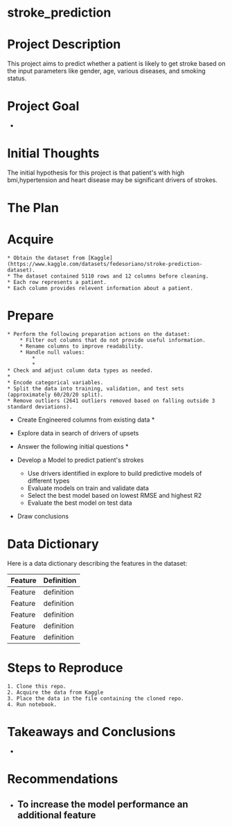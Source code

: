 # stroke_prediction

# Project Description
This project aims to predict whether a patient is likely to get stroke based on the input parameters like gender, age, various diseases, and smoking status. 

# Project Goal
* 

# Initial Thoughts

The initial hypothesis for this project is that patient's with high bmi,hypertension and heart disease may be significant drivers of strokes.

# The Plan

# Acquire
    * Obtain the dataset from [Kaggle](https://www.kaggle.com/datasets/fedesoriano/stroke-prediction-dataset).
    * The dataset contained 5110 rows and 12 columns before cleaning.
    * Each row represents a patient.
    * Each column provides relevent information about a patient.

# Prepare
    * Perform the following preparation actions on the dataset:
        * Filter out columns that do not provide useful information.
        * Rename columns to improve readability.
        * Handle null values:
            * 
            * 
    * Check and adjust column data types as needed.
    * 
    * Encode categorical variables.
    * Split the data into training, validation, and test sets (approximately 60/20/20 split).
    * Remove outliers (2641 outliers removed based on falling outside 3 standard deviations).

- Create Engineered columns from existing data
    * 
* Explore data in search of drivers of upsets

- Answer the following initial questions
    * 

* Develop a Model to predict patient's strokes

    - Use drivers identified in explore to build predictive models of different types
    - Evaluate models on train and validate data
    - Select the best model based on lowest RMSE and highest R2
    - Evaluate the best model on test data

* Draw conclusions



# Data Dictionary
Here is a data dictionary describing the features in the dataset:

| Feature | Definition |
|:--------|:-----------|
|Feature| definition|
|Feature| definition|
|Feature| definition|
|Feature| definition|
|Feature| definition|


# Steps to Reproduce
    1. Clone this repo.
    2. Acquire the data from Kaggle
    3. Place the data in the file containing the cloned repo.
    4. Run notebook.

# Takeaways and Conclusions
* 

# Recommendations
* To increase the model performance an additional feature
    - 
